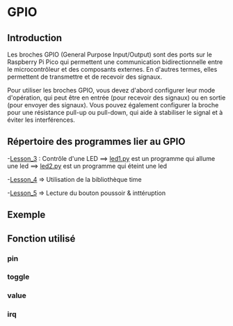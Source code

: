 # GPIO

## Introduction

Les broches GPIO (General Purpose Input/Output) sont des ports sur le Raspberry Pi Pico qui permettent une communication bidirectionnelle entre le microcontrôleur et des composants externes. En d'autres termes, elles permettent de transmettre et de recevoir des signaux.

Pour utiliser les broches GPIO, vous devez d'abord configurer leur mode d'opération, qui peut être en entrée (pour recevoir des signaux) ou en sortie (pour envoyer des signaux). Vous pouvez également configurer la broche pour une résistance pull-up ou pull-down, qui aide à stabiliser le signal et à éviter les interférences.

## Répertoire des programmes lier au GPIO

-[Lesson_3](Lesson_3) : Contrôle d'une LED 
  ==> [led1.py](led1.py) est un programme qui allume une led
  ==> [led2.py](led2.py) est un programme qui éteint une led

-[Lesson_4](Lesson_4) => Utilisation de la bibliothèque time 

-[Lesson_5](Lesson_5) => Lecture du bouton poussoir & inttéruption

## Exemple

## Fonction utilisé

### pin

### toggle

### value

### irq
